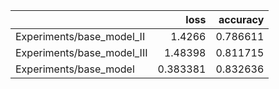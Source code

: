 |                            |     loss |   accuracy |
|:---------------------------|---------:|-----------:|
| Experiments/base_model_II  | 1.4266   |   0.786611 |
| Experiments/base_model_III | 1.48398  |   0.811715 |
| Experiments/base_model     | 0.383381 |   0.832636 |